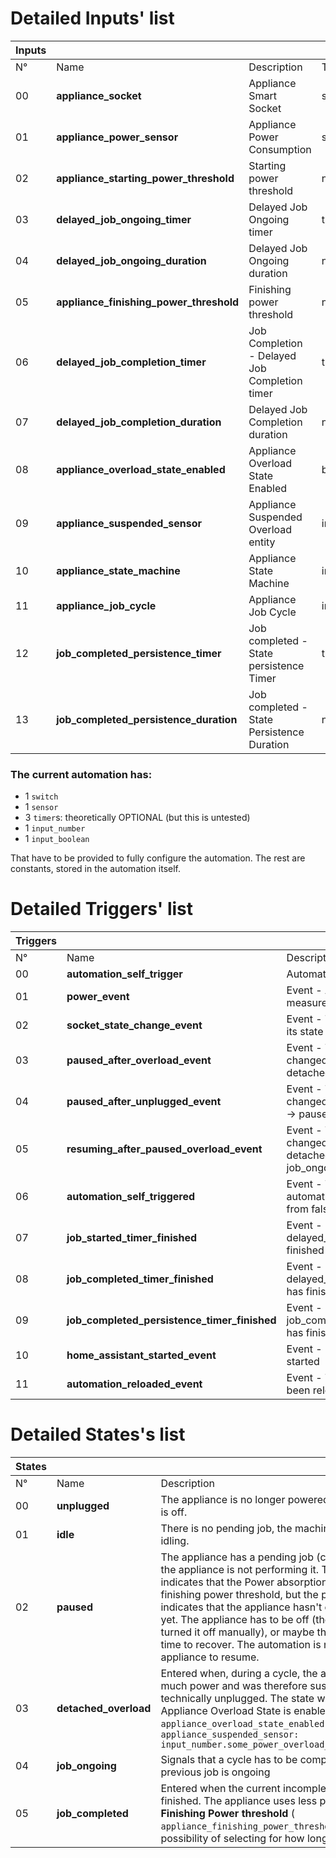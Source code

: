 # Detailed Inputs' list

| Inputs | | | | | |
| ------ | --- | ---- | -- | -- | -- |
| N°     | Name | Description | Type | Helper? | Optional / Required |
| 00     | **appliance\_socket** | Appliance Smart Socket | switch. | True | *REQUIRED |
| 01     | **appliance\_power\_sensor** | Appliance Power Consumption | sensor. | True | *REQUIRED |
| 02     | **appliance\_starting\_power\_threshold** | Starting power threshold | number | False | *REQUIRED |
| 03     | **delayed\_job\_ongoing\_timer** | Delayed Job Ongoing timer | timer. | True | OPTIONAL |
| 04     | **delayed\_job\_ongoing\_duration** | Delayed Job Ongoing duration | number | False | OPTIONAL |
| 05     | **appliance\_finishing\_power\_threshold** | Finishing power threshold | number | False | *REQUIRED |
| 06     | **delayed\_job\_completion\_timer** | Job Completion - Delayed Job Completion timer | timer. | True | OPTIONAL |
| 07     | **delayed\_job\_completion\_duration** | Delayed Job Completion duration | number | False | OPTIONAL |
| 08     | **appliance\_overload\_state\_enabled** | Appliance Overload State Enabled | boolean | False | *REQUIRED |
| 09     | **appliance\_suspended\_sensor** | Appliance Suspended Overload entity | input_number. | True |OPTIONAL but *REQUIRED if `appliance_overload_state_enabled: true` |
| 10     | **appliance\_state\_machine** | Appliance State Machine | input_select. | True | *REQUIRED |
| 11     | **appliance\_job\_cycle** | Appliance Job Cycle | input_boolean. | True | *REQUIRED |
| 12     | **job\_completed\_persistence\_timer** | Job completed - State persistence Timer | timer. | True | OPTIONAL |
| 13     | **job\_completed\_persistence\_duration** | Job completed - State Persistence Duration | number | True | OPTIONAL |

### The current automation has:
- 1 `switch`
- 1 `sensor`
- 3 `timer`s: theoretically OPTIONAL (but this is untested)
- 1 `input_number`
- 1 `input_boolean`

That have to be provided to fully configure the automation.
The rest are constants, stored in the automation itself. 



# Detailed Triggers' list

| Triggers | | |
| -------- | --- | --- |
| N°       | Name | Description |
| 00       | **automation\_self\_trigger** | Automation Self-triggering entity |
| 01       | **power\_event** | Event - A new power measurement is received |
| 02       | **socket\_state\_change\_event** | Event - The socket had changed its state (ON <-> OFF) |
| 03       | **paused\_after\_overload\_event** | Event - The state machine changed state. From detached\_overload -> paused |
| 04       | **paused\_after\_unplugged\_event** | Event - The state machine changed state. From unplugged -> paused |
| 05       | **resuming\_after\_paused\_overload\_event** | Event - The state machine changed state. From detached\_overload -> job\_ongoing |
| 06       | **automation\_self\_triggered** | Event - The automation\_self\_trigger changed from false  \-> true |
| 07       | **job\_started\_timer\_finished** | Event - delayed\_job\_ongoing\_timer has finished counting |
| 08       | **job\_completed\_timer\_finished** | Event - delayed\_job\_completion\_timer has finished counting |
| 09       | **job\_completed\_persistence\_timer\_finished** | Event - job\_completed\_persistence\_timer has finished counting |
| 10       | **home\_assistant\_started\_event** | Event - Home Assistant has started |
| 11       | **automation\_reloaded\_event** | Event - The automation have been reloaded |

# Detailed States's list 

| States | | |
| ------ | --- | --- |
| N°     | Name | Description |
| 00     | **unplugged** | The appliance is no longer powered. The smart socket is off.  |
| 01     | **idle** | There is no pending job, the machine is powered but idling. |
| 02     | **paused** | The appliance has a pending job (cycle still on) but the appliance is not performing it. The state also indicates that the Power absorption is lower than the finishing power threshold, but the previous state indicates that the appliance hasn't completed its job yet. The appliance has to be off (the user may have turned it off manually), or maybe the job needs some time to recover. The automation is now waiting for the appliance to resume. |
| 03     | **detached_overload** | Entered when, during a cycle, the appliance used too much power and was therefore suspended. It is also technically unplugged. The state works only if Appliance Overload State is enabled `appliance_overload_state_enabled: true` and `appliance_suspended_sensor: input_number.some_power_overload_sensor_is_present`  |
| 04     | **job_ongoing** | Signals that a cycle has to be complete and a new or a previous job is ongoing |
| 05     | **job_completed** | Entered when the current incomplete job cycle is finished. The appliance uses less power than the **Finishing Power threshold** ( `appliance_finishing_power_threshold`) (with the possibility of selecting for how long). |
